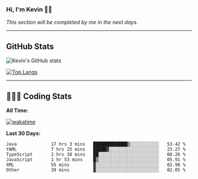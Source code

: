 ### Hi, I'm Kevin 👋🏻

_This section will be completed by me in the next days._


--- 
## GitHub Stats
![Kevin's GitHub stats](https://github-readme-stats.vercel.app/api?username=kevin-kraus&show_icons=true&theme=dark)

[![Top Langs](https://github-readme-stats.vercel.app/api/top-langs/?username=kevin-kraus&layout=compact&theme=dark)]()

---
## 🧑🏻‍💻 Coding Stats

**All Time:**

[![wakatime](https://wakatime.com/badge/user/2ee1869b-72a2-4c21-b5f7-e95432f5a1cf.svg?style=flat)](https://wakatime.com/@2ee1869b-72a2-4c21-b5f7-e95432f5a1cf)

**Last 30 Days:**

<!--START_SECTION:waka-->

```text
Java             17 hrs 3 mins   █████████████▒░░░░░░░░░░░   53.42 %
YAML             7 hrs 25 mins   █████▓░░░░░░░░░░░░░░░░░░░   23.27 %
TypeScript       2 hrs 38 mins   ██░░░░░░░░░░░░░░░░░░░░░░░   08.26 %
JavaScript       1 hr 53 mins    █▒░░░░░░░░░░░░░░░░░░░░░░░   05.91 %
XML              55 mins         ▓░░░░░░░░░░░░░░░░░░░░░░░░   02.90 %
Other            39 mins         ▓░░░░░░░░░░░░░░░░░░░░░░░░   02.05 %
```

<!--END_SECTION:waka-->
